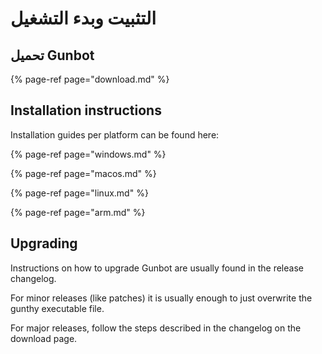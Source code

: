# التثبيت وبدء التشغيل

## تحميل Gunbot

{% page-ref page="download.md" %}

## Installation instructions

Installation guides per platform can be found here:

{% page-ref page="windows.md" %}

{% page-ref page="macos.md" %}

{% page-ref page="linux.md" %}

{% page-ref page="arm.md" %}

## Upgrading

Instructions on how to upgrade Gunbot are usually found in the release changelog.

For minor releases \(like patches\) it is usually enough to just overwrite the gunthy executable file.

For major releases, follow the steps described in the changelog on the download page.

